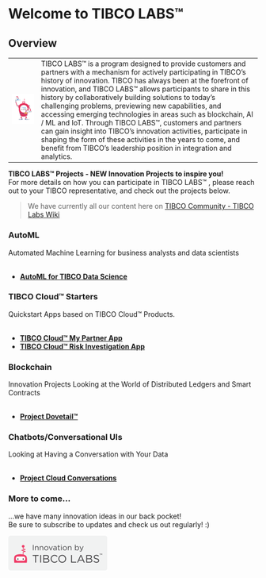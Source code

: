 # Welcome to TIBCO LABS™

## Overview

|      |      |
| ---- | ---- |
| ![Logo](TIBCOLabs-final.png) | TIBCO LABS™ is a program designed to provide customers and partners with a mechanism for actively participating in TIBCO’s history of innovation. TIBCO has always been at the forefront of innovation, and TIBCO LABS™ allows participants to share in this history by collaboratively building solutions to today’s challenging problems, previewing new capabilities, and accessing emerging technologies in areas such as blockchain, AI / ML and IoT. Through TIBCO LABS™, customers and partners can gain insight into TIBCO’s innovation activities, participate in shaping the form of these activities in the years to come, and benefit from TIBCO’s leadership position in integration and analytics. |


<b>TIBCO LABS™ Projects - NEW Innovation Projects to inspire you!</b><br>
For more details on how you can participate in TIBCO LABS™ , please reach out to your TIBCO representative, and check out the projects below.

> We have currently all our content here on [TIBCO Community - TIBCO Labs Wiki](https://community.tibco.com/wiki/tibco-labs "view in TIBCO Community Wiki")

### AutoML
Automated Machine Learning for business analysts and data scientists<br><br>
- [__AutoML for TIBCO Data Science__](https://community.tibco.com/modules/automl-tibcor-data-science-team-studio)

### TIBCO Cloud™ Starters 
Quickstart Apps based on TIBCO Cloud™ Products.<br><br>
- [__TIBCO Cloud™ My Partner App__](https://community.tibco.com/modules/tibco-cloud-my-partner-app)<br>
- [__TIBCO Cloud™ Risk Investigation App__](https://community.tibco.com/modules/tibco-cloud-risk-investigation-app)
 
### Blockchain 
Innovation Projects Looking at the World of Distributed Ledgers and Smart Contracts<br><br>
- [__Project Dovetail™__](https://community.tibco.com/modules/project-dovetail)
 
### Chatbots/Conversational UIs
Looking at Having a Conversation with Your Data<br><br>
- [__Project Cloud Conversations__](https://community.tibco.com/modules/project-cloud-conversations)
 
### More to come...
...we have many innovation ideas in our back pocket! <br>Be sure to subscribe to updates and check us out regularly!  :)

![Logo](tibcolabs-brand.png "Labs Logo")